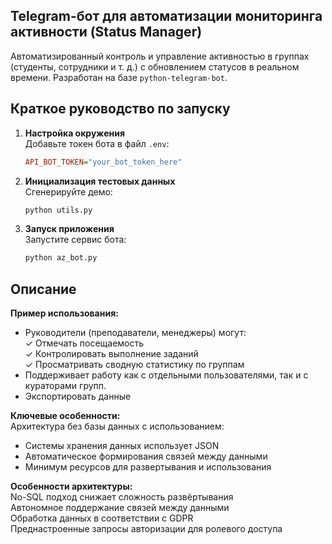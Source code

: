 ## Telegram-бот для автоматизации мониторинга активности (Status Manager)  
Автоматизированный контроль и управление активностью в группах (студенты, сотрудники и т. д.) с обновлением статусов в реальном времени. Разработан на базе `python-telegram-bot`.  

## Краткое руководство по запуску  
1. **Настройка окружения**  
   Добавьте токен бота в файл `.env`:  
   ```ini
   API_BOT_TOKEN="your_bot_token_here"
   ```  

2. **Инициализация тестовых данных**  
   Сгенерируйте демо:  
   ```bash
   python utils.py
   ```  

3. **Запуск приложения**  
   Запустите сервис бота:  
   ```bash
   python az_bot.py
   ```  

## Описание  

**Пример использования:**  
- Руководители (преподаватели, менеджеры) могут:  
  ✓ Отмечать посещаемость  
  ✓ Контролировать выполнение заданий  
  ✓ Просматривать сводную статистику по группам  
- Поддерживает работу как с отдельными пользователями, так и с кураторами групп.
- Экспортировать данные

**Ключевые особенности:**  
Архитектура без базы данных с использованием:  
- Системы хранения данных использует JSON  
- Автоматическое формирования связей между данными  
- Минимум ресурсов для развертывания и использования

**Особенности архитектуры:**  
No-SQL подход снижает сложность развёртывания  
Автономное поддержание связей между данными  
Обработка данных в соответствии с GDPR  
Преднастроенные запросы авторизации для ролевого доступа